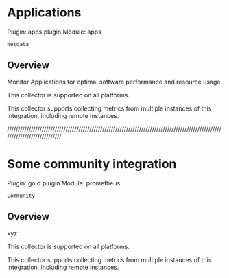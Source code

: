 # Applications

Plugin: apps.plugin
Module: apps

`Netdata`

## Overview

Monitor Applications for optimal software performance and resource usage.



This collector is supported on all platforms.

This collector supports collecting metrics from multiple instances of this integration, including remote instances.






////////////////////////////////////////////////////////////////////////////////////////////////////////////////////////////




# Some community integration

Plugin: go.d.plugin
Module: prometheus

`Community`

## Overview

xyz



This collector is supported on all platforms.

This collector supports collecting metrics from multiple instances of this integration, including remote instances.
